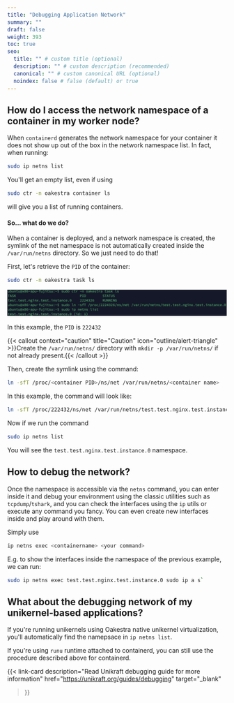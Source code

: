```yaml
---
title: "Debugging Application Network"
summary: ""
draft: false
weight: 393
toc: true
seo:
  title: "" # custom title (optional)
  description: "" # custom description (recommended)
  canonical: "" # custom canonical URL (optional)
  noindex: false # false (default) or true
---
```


## How do I access the network namespace of a container in my worker node?

When `containerd` generates the network namespace for your container it does not show up out of the box in the network namespace list. In fact, when running:

```bash
sudo ip netns list
```

You'll get an empty list, even if using 

```bash
sudo ctr -n oakestra container ls 
```

will give you a list of running containers. 

#### So... what do we do? 

When a container is deployed, and a network namespace is created, the symlink of the net namespace is not automatically created inside the `/var/run/netns` directory. So we just need to do that! 

First, let's retrieve the `PID` of the container:

```bash
sudo ctr -n oakestra task ls
```

![image](networking-netns.png)


In this example, the `PID` is `222432`

{{< callout context="caution" title="Caution" icon="outline/alert-triangle" >}}Create the `/var/run/netns/` directory with `mkdir -p /var/run/netns/` if not already present.{{< /callout >}}

Then, create the symlink using the command:

```bash
ln -sfT /proc/<container PID>/ns/net /var/run/netns/<container name>
```

In this example, the command will look like:

```bash
ln -sfT /proc/222432/ns/net /var/run/netns/test.test.nginx.test.instance.0
```

Now if we run the command 

```bash
sudo ip netns list
```

You will see the `test.test.nginx.test.instance.0` namespace. 


## How to debug the network?

Once the namespace is accessible via the `netns` command, you can enter inside it and debug your environment using the classic utilities such as `tcpdump`/`tshark`, and you can check the interfaces using the `ip` utils or execute any command you fancy. You can even create new interfaces inside and play around with them. 

Simply use

```bash
ip netns exec <containername> <your command>
```

E.g. to show the interfaces inside the namespace of the previous example, we can run:

```bash
sudo ip netns exec test.test.nginx.test.instance.0 sudo ip a s`
```

## What about the debugging network of my unikernel-based applications?

If you're running unikernels using Oakestra native unikernel virtualization, you'll automatically find the namepsace in `ip netns list`.

If you're using `runu` runtime attached to containerd, you can still use the procedure described above for containerd. 

{{< link-card
  description="Read Unikraft debugging guide for more information"
  href="https://unikraft.org/guides/debugging"
  target="_blank"
>}}